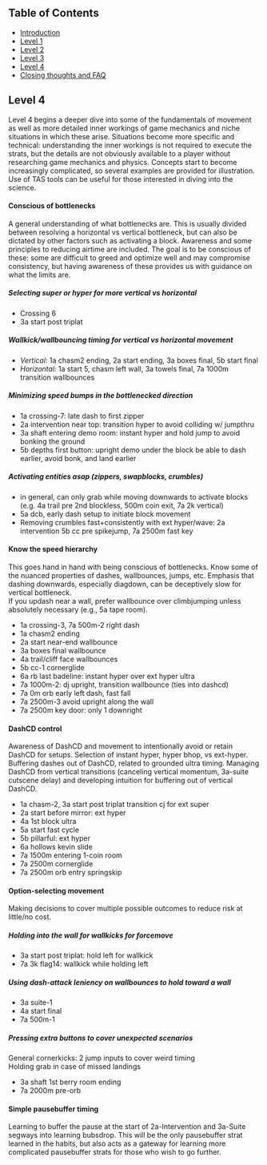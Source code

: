 ## Table of Contents
- [Introduction](#introduction)
- [Level 1](https://github.com/kwan22/habits/blob/main/level1.md)
- [Level 2](https://github.com/kwan22/habits/blob/main/level2.md)
- [Level 3](https://github.com/kwan22/habits/blob/main/level3.md)
- [Level 4](https://github.com/kwan22/habits/blob/main/level4.md)
- [Closing thoughts and FAQ](https://github.com/kwan22/habits/blob/main/conclusions-faq.md)

## Level 4

Level 4 begins a deeper dive into some of the fundamentals of movement as well as more detailed inner workings of game mechanics and niche situations in which these arise. Situations become more specific and technical: understanding the inner workings is not required to execute the strats, but the details are not obviously available to a player without researching game mechanics and physics. Concepts start to become increasingly complicated, so several examples are provided for illustration. Use of TAS tools can be useful for those interested in diving into the science.

#### Conscious of bottlenecks  
A general understanding of what bottlenecks are. This is usually divided between resolving a horizontal vs vertical bottleneck, but can also be dictated by other factors such as activating a block. Awareness and some principles to reducing airtime are included. The goal is to be conscious of these: some are difficult to greed and optimize well and may compromise consistency, but having awareness of these provides us with guidance on what the limits are.

##### Selecting super or hyper for more vertical vs horizontal  
- Crossing 6
- 3a start post triplat

##### Wallkick/wallbouncing timing for vertical vs horizontal movement  
- *Vertical:* 1a chasm2 ending, 2a start ending, 3a boxes final, 5b start final  
- *Horizontal:* 1a start 5, chasm left wall, 3a towels final, 7a 1000m transition wallbounces

##### Minimizing speed bumps in the bottlenecked direction  
- 1a crossing-7: late dash to first zipper
- 2a intervention near top: transition hyper to avoid colliding w/ jumpthru
- 3a shaft entering demo room: instant hyper and hold jump to avoid bonking the ground
- 5b depths first button: upright demo under the block be able to dash earlier, avoid bonk, and land earlier

##### Activating entities asap (zippers, swapblocks, crumbles)
- in general, can only grab while moving downwards to activate blocks (e.g. 4a trail pre 2nd blockless, 500m coin exit, 7a 2k vertical)
- 5a dcb, early dash setup to initiate block movement
- Removing crumbles fast+consistently with ext hyper/wave: 2a intervention 5b cc pre spikejump, 7a 2500m fast key

#### Know the speed hierarchy  
This goes hand in hand with being conscious of bottlenecks. Know some of the nuanced properties of dashes, wallbounces, jumps, etc. Emphasis that dashing downwards, especially diagdown, can be deceptively slow for vertical bottleneck.  
If you updash near a wall, prefer wallbounce over climbjumping unless absolutely necessary (e.g., 5a tape room).

- 1a crossing-3, 7a 500m-2 right dash 
- 1a chasm2 ending
- 2a start near-end wallbounce
- 3a boxes final wallbounce
- 4a trail/cliff face wallbounces
- 5b cc-1 cornerglide
- 6a rb last badeline: instant hyper over ext hyper ultra
- 7a 1000m-2: dj upright, transition wallbounce (ties into dashcd)
- 7a 0m orb early left dash, fast fall
- 7a 2500m-3 avoid upright along the wall
- 7a 2500m key door: only 1 downright

#### DashCD control  
Awareness of DashCD and movement to intentionally avoid or retain DashCD for setups. Selection of instant hyper, hyper bhop, vs ext-hyper. Buffering dashes out of DashCD, related to grounded ultra timing. Managing DashCD from vertical transitions (canceling vertical momentum, 3a-suite cutscene delay) and developing intuition for buffering out of vertical DashCD.

- 1a chasm-2, 3a start post triplat transition cj for ext super
- 2a start before mirror: ext hyper
- 4a 1st block ultra
- 5a start fast cycle
- 5b pillarful: ext hyper
- 6a hollows kevin slide
- 7a 1500m entering 1-coin room
- 7a 2500m cornerglide
- 7a 2500m orb entry springskip

#### Option-selecting movement  
Making decisions to cover multiple possible outcomes to reduce risk at little/no cost.

##### Holding into the wall for wallkicks for forcemove  
- 3a start post triplat: hold left for wallkick
- 7a 3k flag14: wallkick while holding left

##### Using dash-attack leniency on wallbounces to hold toward a wall  
- 3a suite-1
- 4a start final
- 7a 500m-1

##### Pressing extra buttons to cover unexpected scenarios  
General cornerkicks: 2 jump inputs to cover weird timing  
Holding grab in case of missed landings  
- 3a shaft 1st berry room ending
- 7a 2000m pre-orb

#### Simple pausebuffer timing  
Learning to buffer the pause at the start of 2a-Intervention and 3a-Suite segways into learning bubsdrop. This will be the only pausebuffer strat learned in the habits, but also acts as a gateway for learning more complicated pausebuffer strats for those who wish to go further.
